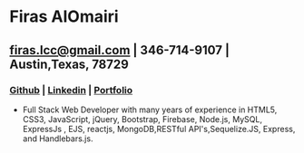 # Firas AlOmairi
## firas.lcc@gmail.com | 346-714-9107 | Austin,Texas, 78729
### [Github](https://github.com/firas1fadhel) | [Linkedin](https://www.linkedin.com/in/firas-alomairi-b8ba5784/) | [Portfolio](https://firas1fadhel.github.io/Portfolio/)

* Full Stack Web Developer  with many years of experience in HTML5, CSS3, JavaScript, jQuery, Bootstrap, Firebase, Node.js, MySQL, ExpressJs , EJS, reactjs, MongoDB,RESTful API's,Sequelize.JS, Express, and Handlebars.js.

